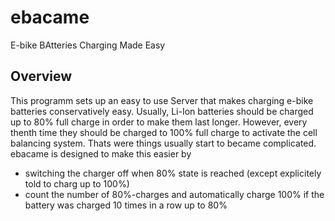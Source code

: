 # ebacame
E-bike BAtteries Charging Made Easy

## Overview

This programm sets up an easy to use Server that makes charging e-bike batteries conservatively easy. Usually, Li-Ion batteries should be charged up to 80% full charge in order to make them last longer. However, every thenth time they should be charged to 100% full charge to activate the cell balancing system. Thats were things usually start to became complicated. ebacame is designed to make this easier by
- switching the charger off when 80% state is reached (except explicitely told to charg up to 100%)
- count the number of 80%-charges and automatically charge 100% if the battery was charged 10 times in a row up to 80%
